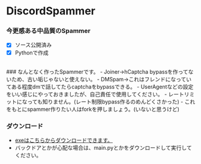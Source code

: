# DiscordSpammer
### 今更感ある中品質のSpammer
- [x] ソース公開済み
- [x] Pythonで作成
<br>
### なんとなく作ったSpammerです。
- Joiner→hCaptcha bypassを作ってないため、古い垢じゃないと使えない。
- DMSpam→これはフレンドになっていてある程度dmで話してたらcaptchaをbypassできる。
- UserAgentなどの設定をいい感じにやっておきましたが、自己責任で使用してください。
- レートリミットになっても知りません。(レート制限bypass作るのめんどくさかった)
- これをもとにspammer作りたい人はforkを押しましょう。(いないと思うけど)

### ダウンロード
- <a href="https://github.com/t-kodai0417/Discord-Spammer/releases/download/V1/v1_spammer.exe">exeはこちらからダウンロードできます。</a>
- バックドアとかが心配な場合は、main.pyとかをダウンロードして実行してください。
